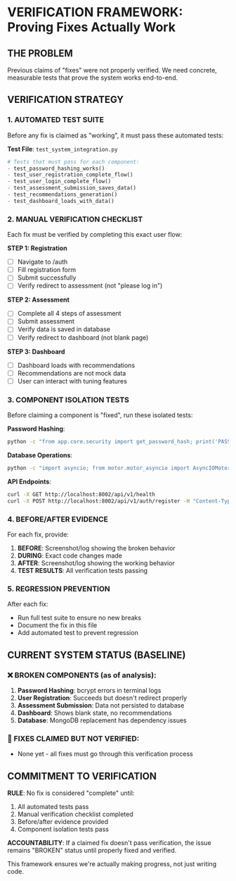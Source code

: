 # VERIFICATION FRAMEWORK: Proving Fixes Actually Work

## THE PROBLEM
Previous claims of "fixes" were not properly verified. We need concrete, measurable tests that prove the system works end-to-end.

## VERIFICATION STRATEGY

### 1. AUTOMATED TEST SUITE
Before any fix is claimed as "working", it must pass these automated tests:

**Test File**: `test_system_integration.py`
```python
# Tests that must pass for each component:
- test_password_hashing_works()
- test_user_registration_complete_flow()
- test_user_login_complete_flow()
- test_assessment_submission_saves_data()
- test_recommendations_generation()
- test_dashboard_loads_with_data()
```

### 2. MANUAL VERIFICATION CHECKLIST
Each fix must be verified by completing this exact user flow:

**STEP 1: Registration**
- [ ] Navigate to /auth
- [ ] Fill registration form
- [ ] Submit successfully
- [ ] Verify redirect to assessment (not "please log in")

**STEP 2: Assessment**
- [ ] Complete all 4 steps of assessment
- [ ] Submit assessment
- [ ] Verify data is saved in database
- [ ] Verify redirect to dashboard (not blank page)

**STEP 3: Dashboard**
- [ ] Dashboard loads with recommendations
- [ ] Recommendations are not mock data
- [ ] User can interact with tuning features

### 3. COMPONENT ISOLATION TESTS
Before claiming a component is "fixed", run these isolated tests:

**Password Hashing**:
```bash
python -c "from app.core.security import get_password_hash; print('PASS' if get_password_hash('test123') else 'FAIL')"
```

**Database Operations**:
```bash
python -c "import asyncio; from motor.motor_asyncio import AsyncIOMotorClient; asyncio.run(AsyncIOMotorClient('mongodb://localhost:27017').admin.command('ping')); print('PASS')"
```

**API Endpoints**:
```bash
curl -X GET http://localhost:8002/api/v1/health
curl -X POST http://localhost:8002/api/v1/auth/register -H "Content-Type: application/json" -d '{"email":"test@test.com","password":"test123"}'
```

### 4. BEFORE/AFTER EVIDENCE
For each fix, provide:

1. **BEFORE**: Screenshot/log showing the broken behavior
2. **DURING**: Exact code changes made
3. **AFTER**: Screenshot/log showing the working behavior
4. **TEST RESULTS**: All verification tests passing

### 5. REGRESSION PREVENTION
After each fix:
- Run full test suite to ensure no new breaks
- Document the fix in this file
- Add automated test to prevent regression

## CURRENT SYSTEM STATUS (BASELINE)

### ❌ BROKEN COMPONENTS (as of analysis):
1. **Password Hashing**: bcrypt errors in terminal logs
2. **User Registration**: Succeeds but doesn't redirect properly
3. **Assessment Submission**: Data not persisted to database
4. **Dashboard**: Shows blank state, no recommendations
5. **Database**: MongoDB replacement has dependency issues

### 🔧 FIXES CLAIMED BUT NOT VERIFIED:
- None yet - all fixes must go through this verification process

## COMMITMENT TO VERIFICATION

**RULE**: No fix is considered "complete" until:
1. All automated tests pass
2. Manual verification checklist completed
3. Before/after evidence provided
4. Component isolation tests pass

**ACCOUNTABILITY**: If a claimed fix doesn't pass verification, the issue remains "BROKEN" status until properly fixed and verified.

This framework ensures we're actually making progress, not just writing code.